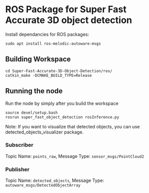 # ROS Package for Super Fast Accurate 3D object detection


Install dependancies for ROS packages:
```
sudo apt install ros-melodic-autoware-msgs
```
## Building Workspace
```
cd Super-Fast-Accurate-3D-Object-Detection/ros/
catkin_make -DCMAKE_BUILD_TYPE=Release
```

## Running the node
Run the node by simply after you build the workspace
```
source devel/setup.bash
rosrun super_fast_object_detection rosInference.py
```

Note: If you want to visualize that detected objects, you can use detected_objects_visualizer package.

### Subscriber
Topic Name: ```points_raw```, Message Type: ```sensor_msgs/PointCloud2```
### Publisher
Topic Name: ```detected_objects```, Message Type: ```autoware_msgs/DetectedObjectArray```
